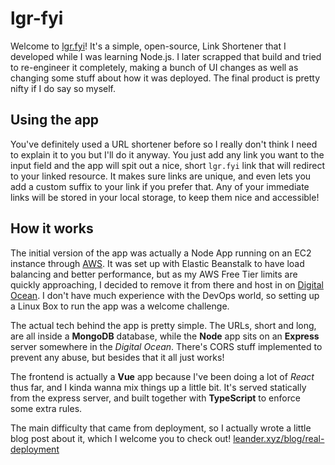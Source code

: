 # lgr-fyi

Welcome to [lgr.fyi](https://lgr.fyi)! It's a simple, open-source, Link Shortener that I developed while I was learning Node.js. I later scrapped that build and tried to re-engineer it completely, making a bunch of UI changes as well as changing some stuff about how it was deployed. The final product is pretty nifty if I do say so myself. 

## Using the app

You've definitely used a URL shortener before so I really don't think I need to explain it to you but I'll do it anyway. You just add any link you want to the input field and the app will spit out a nice, short `lgr.fyi` link that will redirect to your linked resource. It makes sure links are unique, and even lets you add a custom suffix to your link if you prefer that. Any of your immediate links will be stored in your local storage, to keep them nice and accessible!

## How it works

The initial version of the app was actually a Node App running on an EC2 instance through [AWS](https://aws.amazon.com/). It was set up with Elastic Beanstalk to have load balancing and better performance, but as my AWS Free Tier limits are quickly approaching, I decided to remove it from there and host in on [Digital Ocean](https://www.digitalocean.com/). I don't have much experience with the DevOps world, so setting up a Linux Box to run the app was a welcome challenge. 

The actual tech behind the app is pretty simple. The URLs, short and long, are all inside a **MongoDB** database, while the **Node** app sits on an **Express** server somewhere in the _Digital Ocean_. There's CORS stuff implemented to prevent any abuse, but besides that it all just works!

The frontend is actually a **Vue** app because I've been doing a lot of _React_ thus far, and I kinda wanna mix things up a little bit. It's served statically from the express server, and built together with **TypeScript** to enforce some extra rules. 

The main difficulty that came from deployment, so I actually wrote a little blog post about it, which I welcome you to check out! [leander.xyz/blog/real-deployment](https://leander.xyz/blog/real-deployment)

